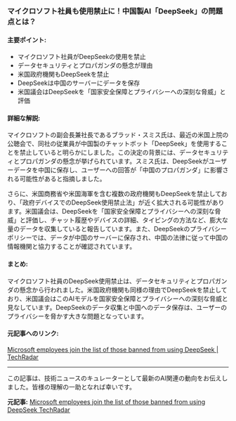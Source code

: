 ### マイクロソフト社員も使用禁止に！中国製AI「DeepSeek」の問題点とは？

#### 主要ポイント:
- マイクロソフト社員がDeepSeekの使用を禁止
- データセキュリティとプロパガンダの懸念が理由
- 米国政府機関もDeepSeekを禁止
- DeepSeekは中国のサーバーにデータを保存
- 米国議会はDeepSeekを「国家安全保障とプライバシーへの深刻な脅威」と評価

#### 詳細な解説:
マイクロソフトの副会長兼社長であるブラッド・スミス氏は、最近の米国上院の公聴会で、同社の従業員が中国製のチャットボット「DeepSeek」を使用することを禁止していると明らかにしました。この決定の背景には、データセキュリティとプロパガンダの懸念が挙げられています。スミス氏は、DeepSeekがユーザーデータを中国に保存し、ユーザーへの回答が「中国のプロパガンダ」に影響される可能性があると指摘しました。

さらに、米国商務省や米国海軍を含む複数の政府機関もDeepSeekを禁止しており、「政府デバイスでのDeepSeek使用禁止法」が近く拡大される可能性があります。米国議会は、DeepSeekを「国家安全保障とプライバシーへの深刻な脅威」と評価し、チャット履歴やデバイスの詳細、タイピングの方法など、膨大な量のデータを収集していると報告しています。また、DeepSeekのプライバシーポリシーでは、データが中国のサーバーに保存され、中国の法律に従って中国の情報機関と協力することが確認されています。

#### まとめ:
マイクロソフト社員のDeepSeek使用禁止は、データセキュリティとプロパガンダの懸念から行われました。米国政府機関も同様の理由でDeepSeekを禁止しており、米国議会はこのAIモデルを国家安全保障とプライバシーへの深刻な脅威と見なしています。DeepSeekのデータ収集と中国へのデータ保存は、ユーザーのプライバシーを脅かす大きな問題となっています。

#### 元記事へのリンク:
[Microsoft employees join the list of those banned from using DeepSeek | TechRadar](https://www.techradar.com/news/microsoft-employees-join-the-list-of-those-banned-from-using-deepseek)

---

この記事は、技術ニュースのキュレーターとして最新のAI関連の動向をお伝えしました。皆様の理解の一助となれば幸いです。

**元記事:** [Microsoft employees join the list of those banned from using DeepSeek TechRadar](https://www.techradar.com/pro/security/microsoft-employees-join-the-list-of-those-banned-from-using-deepseek)